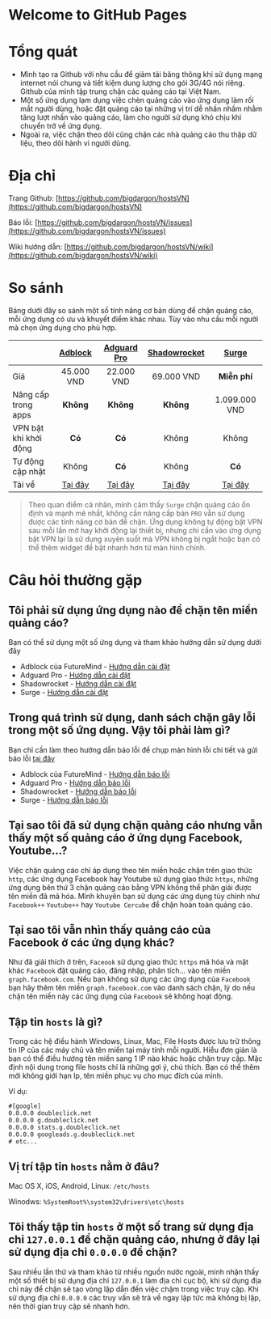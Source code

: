 # Welcome to GitHub Pages

# Tổng quát

* Mình tạo ra Github với nhu cầu để giảm tải băng thông khi sử dụng mạng internet nói chung và tiết kiệm dung lượng cho gói 3G/4G nói riêng. Github của mình tập trung chặn các quảng cáo tại Việt Nam.
* Một số ứng dụng lạm dụng việc chèn quảng cáo vào ứng dụng làm rối mắt người dùng, hoặc đặt quảng cáo tại những vị trí dễ nhấn nhầm nhằm tăng lượt nhấn vào quảng cáo, làm cho người sử dụng khó chịu khi chuyển trở về ứng dụng.
* Ngoài ra, việc chặn theo dõi cũng chặn các nhà quảng cáo thu thập dữ liệu, theo dõi hành vi người dùng.

# Địa chỉ

Trang Github: [https://github.com/bigdargon/hostsVN](https://github.com/bigdargon/hostsVN)

Báo lỗi: [https://github.com/bigdargon/hostsVN/issues](https://github.com/bigdargon/hostsVN/issues)

Wiki hướng dẫn: [https://github.com/bigdargon/hostsVN/wiki](https://github.com/bigdargon/hostsVN/wiki)

# So sánh

Bảng dưới đây so sánh một số tính năng cơ bản dùng để chặn quảng cáo, mỗi ứng dụng có ưu và khuyết điểm khác nhau.  Tùy vào nhu cầu mỗi người mà chọn ứng dụng cho phù hợp. 

|   |[**Adblock**](https://github.com/bigdargon/hostsVN/wiki/Adblock)|[**Adguard Pro**](https://github.com/bigdargon/hostsVN/wiki/Adguard-Pro)|[**Shadowrocket**](https://github.com/bigdargon/hostsVN/wiki/Shadowrocket)|[**Surge**](https://github.com/bigdargon/hostsVN/wiki/Surge)|
|:-|:-:|:-:|:-:|:-:|
|Giá|45.000 VND|22.000 VND|69.000 VND|**Miễn phí**|
|Nâng cấp trong apps|**Không**|**Không**|**Không**|1.099.000 VND|
|VPN bật khi khởi động|**Có**|**Có**|Không|Không|
|Tự động cập nhật|Không|**Có**|Không|**Có**|
|Tải về|[Tại đây](https://itunes.apple.com/app/adblock/id691121579?mt=8)|[Tại đây](https://itunes.apple.com/app/apple-store/id1126386264?mt=8)|[Tại đây](https://itunes.apple.com/app/shadowrocket/id932747118?mt=8)|[Tại đây](https://itunes.apple.com/app/surge-3-web-developer-tool/id1329879957?mt=8)|

> Theo quan điểm cá nhân, mình cảm thấy `Surge` chặn quảng cáo ổn định và mạnh mẽ nhất, không cần nâng cấp bản `PRO` vẫn sử dụng được các tính năng cơ bản để chặn. Ứng dụng không tự động bật VPN sau mỗi lần mở hay khởi động lại thiết bị, nhưng chỉ cần vào ứng dụng bật VPN lại là sử dụng xuyên suốt mà VPN không bị ngắt hoặc bạn có thể thêm widget để bật nhanh hơn từ màn hình chính.

# Câu hỏi thường gặp

## Tôi phải sử dụng ứng dụng nào để chặn tên miền quảng cáo?

Bạn có thể sử dụng một số ứng dụng và tham khảo hướng dẫn sử dụng dưới đây

* Adblock của FutureMind - [Hướng dẫn cài đặt](https://github.com/bigdargon/hostsVN/wiki/Adblock)
* Adguard Pro - [Hướng dẫn cài đặt](https://github.com/bigdargon/hostsVN/wiki/Adguard-Pro)
* Shadowrocket - [Hướng dẫn cài đặt](https://github.com/bigdargon/hostsVN/wiki/Shadowrocket)
* Surge - [Hướng dẫn cài đặt](https://github.com/bigdargon/hostsVN/wiki/Surge)

## Trong quá trình sử dụng, danh sách chặn gây lỗi trong một số ứng dụng. Vậy tôi phải làm gì?

Bạn chỉ cần làm theo hướng dẫn báo lỗi để chụp màn hình lỗi chi tiết và gửi báo lỗi [tại đây](https://github.com/bigdargon/hostsVN/issues)

* Adblock của FutureMind - [Hướng dẫn báo lỗi](https://github.com/bigdargon/hostsVN/wiki/Adblock#b%C3%A1o-l%E1%BB%97i)
* Adguard Pro - [Hướng dẫn báo lỗi](https://github.com/bigdargon/hostsVN/wiki/Adguard-Pro#b%C3%A1o-l%E1%BB%97i)
* Shadowrocket - [Hướng dẫn báo lỗi](https://github.com/bigdargon/hostsVN/wiki/Shadowrocket#b%C3%A1o-l%E1%BB%97i)
* Surge - [Hướng dẫn báo lỗi](https://github.com/bigdargon/hostsVN/wiki/Surge#b%C3%A1o-l%E1%BB%97i)

## Tại sao tôi đã sử dụng chặn quảng cáo nhưng vẫn thấy một số quảng cáo ở ứng dụng Facebook, Youtube...?

Việc chặn quảng cáo chỉ áp dụng theo tên miền hoặc chặn trên giao thức `http`, các ứng dụng Facebook hay Youtube sử dụng giao thức `https`, những ứng dụng bên thứ 3 chặn quảng cáo bằng VPN không thể phân giải được tên miền đã mã hóa. Mình khuyên bạn sử dụng các ứng dụng tùy chỉnh như `Facebook++` `Youtube++` hay `Youtube Cercube` để chặn hoàn toàn quảng cáo.

## Tại sao tôi vẫn nhìn thấy quảng cáo của Facebook ở các ứng dụng khác?

Như đã giải thích ở trên, `Faceook` sử dụng giao thức `https` mã hóa và mặt khác `Facebook` đặt quảng cáo, đăng nhập, phân tích... vào tên miền `graph.facebook.com`. Nếu bạn không sử dụng các ứng dụng của `Facebook` bạn hãy thêm tên miền `graph.facebook.com` vào danh sách chặn, lý do nếu chặn tên miền này các ứng dụng của `Facebook` sẽ không hoạt động.

## Tập tin `hosts` là gì?

Trong các hệ điều hành Windows, Linux, Mac, File Hosts được lưu trữ thông tin IP của các máy chủ và tên miền tại máy tính mỗi người. Hiểu đơn giản là bạn có thể điều hướng tên miền sang 1 IP nào khác hoặc chặn truy cập. Mặc định nội dung trong file hosts chỉ là những gợi ý, chú thích. Bạn có thể thêm mới không giới hạn Ip, tên miền phục vụ cho mục đích của mình.

Ví dụ:

```
#[google]
0.0.0.0 doubleclick.net
0.0.0.0 g.doubleclick.net
0.0.0.0 stats.g.doubleclick.net
0.0.0.0 googleads.g.doubleclick.net
# etc...
```

## Vị trí tập tin `hosts` nằm ở đâu?

Mac OS X, iOS, Android, Linux: `/etc/hosts`

Winodws: `%SystemRoot%\system32\drivers\etc\hosts`

## Tôi thấy tập tin `hosts` ở một số trang sử dụng địa chỉ `127.0.0.1` để chặn quảng cáo, nhưng ở đây lại sử dụng địa chỉ `0.0.0.0` để chặn?

Sau nhiều lần thử và tham khảo từ nhiều nguồn nước ngoài, mình nhận thấy một số thiết bị sử dụng địa chỉ `127.0.0.1` làm địa chỉ cục bộ, khi sử dụng địa chỉ này để chặn sẽ tạo vòng lặp dẫn đến việc chậm trong việc truy cập. Khi sử dụng địa chỉ `0.0.0.0` các truy vấn sẽ trả về ngay lập tức mà không bị lặp, nên thời gian truy cập sẽ nhanh hơn.
